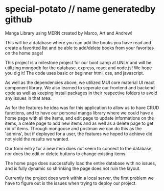 # special-potato // name generatedby github

Manga Library using MERN created by Marco, Art and Andrew!

This will be a database where you can add the books you have read and create a favorited list and be able to add/delete books from your favorites on the home page!

This project is a milestone project for our boot camp at UNLV and will be utilizing mongodb for the database, express, react and node.js! We hope you dig it! The code uses basic or beginner html, css, and javascript.

As well as the dependencies above, we utilized MUI core material UI react component library. We also learned to seperate our frontend and backend code as well as keeping install packages in their respective folders to avoid any issues in that area.

As for the features he idea was for this application to allow us to have CRUD functions, and to have our personal manga library where we could have a home page with all the items, and edit page to update informations on the items, a create page to add new items and as well as a delete page to get rid of items. Through mongoose and postman we can do this as the 'admins', but if deployed for a user, the features we hoped to achieve did not yield the results we wanted.

Our form entry for a new item does not seem to connect to the database, nor does the edit or delete buttons to change existing items.

The home page does successfully load the entire database with no issues, and is fully dynamic so shrinking the page does not ruin the layout.

Currently the project does work within a local server, the first problem we have to figure out is the issues when trying to deploy our project.
